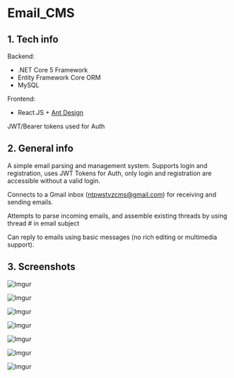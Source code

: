 # Email_CMS

## 1. Tech info
Backend:
* .NET Core 5 Framework
* Entity Framework Core ORM
* MySQL 

Frontend:
* React.JS + [Ant Design](https://ant.design/components/overview/)

JWT/Bearer tokens used for Auth

## 2. General info
A simple email parsing and management system. Supports login and registration, uses JWT Tokens for Auth, only login and registration are accessible without a valid login.

Connects to a Gmail inbox (ntpwstvzcms@gmail.com) for receiving and sending emails.

Attempts to parse incoming emails, and assemble existing threads by using thread # in email subject

Can reply to emails using basic messages (no rich editing or multimedia support).

## 3. Screenshots
![Imgur](https://i.imgur.com/5FqVgaa.png)

![Imgur](https://i.imgur.com/7Bt3lNw.png)

![Imgur](https://i.imgur.com/n8X6ixS.png)

![Imgur](https://i.imgur.com/33M6bjA.png)

![Imgur](https://i.imgur.com/6ch6uzf.png)

![Imgur](https://i.imgur.com/aMDEYqC.png)

![Imgur](https://i.imgur.com/DcCUSXo.png)
